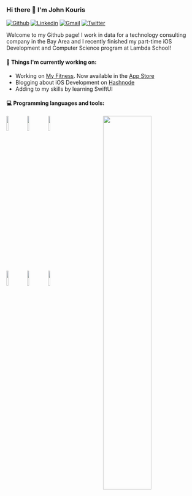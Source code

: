 ### Hi there 👋 I'm John Kouris
[![Github](https://img.shields.io/badge/-Github-000?style=flat&logo=Github&logoColor=white)](https://github.com/jdkouris)
[![Linkedin](https://img.shields.io/badge/-LinkedIn-blue?style=flat&logo=Linkedin&logoColor=white)](https://www.linkedin.com/in/johndkouris/)
[![Gmail](https://img.shields.io/badge/-Gmail-c14438?style=flat&logo=Gmail&logoColor=white)](mailto:jdkouris@gmail.com)
[![Twitter](https://img.shields.io/twitter/url?label=Twitter&url=https%3A%2F%2Fkouris_john)](https://twitter.com/kouris_john)


Welcome to my Github page! I work in data for a technology consulting company in the Bay Area and I recently finished my part-time iOS Development and Computer Science program at Lambda School!  


#### 🌱 Things I'm currently working on: 
- Working on [My Fitness](https://github.com/jdkouris/MyFitness). Now available in the [App Store](https://apps.apple.com/us/app/my-fitness-fitness-tracker/id1541255903)
- Blogging about iOS Development on [Hashnode](https://johnkouris.hashnode.dev)
- Adding to my skills by learning SwiftUI

#### :computer: Programming languages and tools: 
<p>
	<img width="50%" align="right" src="https://github-readme-stats.vercel.app/api?username=jdkouris&show_icons=true&hide_border=true" />
  
<code><img width="10%" src="https://www.vectorlogo.zone/logos/swift/swift-ar21.svg"></code>
<code><img width="10%" src="https://www.vectorlogo.zone/logos/apple_objectivec/apple_objectivec-ar21.svg"></code>
<code><img width="10%" src="https://www.vectorlogo.zone/logos/python/python-ar21.svg"></code>

<code><img width="10%" src="https://www.vectorlogo.zone/logos/git-scm/git-scm-ar21.svg"></code>
<code><img width="10%" src="https://www.vectorlogo.zone/logos/apple_xcode/apple_xcode-ar21.svg"></code>
<code><img width="10%" src="https://www.vectorlogo.zone/logos/firebase/firebase-ar21.svg"></code>

</p>
